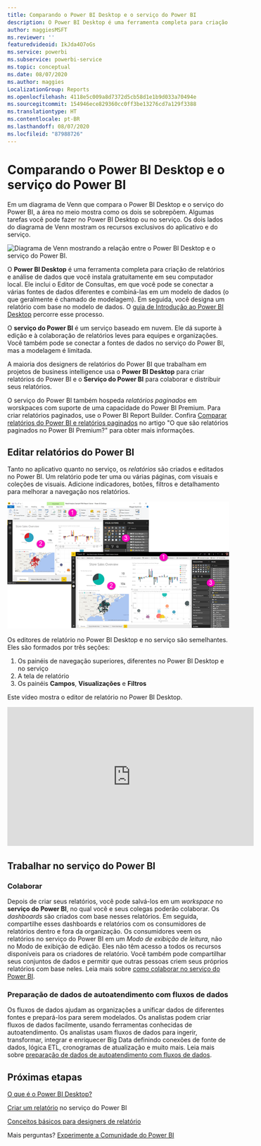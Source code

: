 ```yaml
---
title: Comparando o Power BI Desktop e o serviço do Power BI
description: O Power BI Desktop é uma ferramenta completa para criação de relatório e análise de dados. O serviço do Power BI é um serviço online, baseado em nuvem para equipes e empresas editarem relatórios e colaborarem neles de forma leve.
author: maggiesMSFT
ms.reviewer: ''
featuredvideoid: IkJda4O7oGs
ms.service: powerbi
ms.subservice: powerbi-service
ms.topic: conceptual
ms.date: 08/07/2020
ms.author: maggies
LocalizationGroup: Reports
ms.openlocfilehash: 4118e5c009a8d7372d5cb58d1e1b9d033a70494e
ms.sourcegitcommit: 154946ece829360cc0ff3be13276cd7a129f3388
ms.translationtype: HT
ms.contentlocale: pt-BR
ms.lasthandoff: 08/07/2020
ms.locfileid: "87988726"
---
```

# <a name="comparing-power-bi-desktop-and-the-power-bi-service"></a>Comparando o Power BI Desktop e o serviço do Power BI

Em um diagrama de Venn que compara o Power BI Desktop e o serviço do Power BI, a área no meio mostra como os dois se sobrepõem. Algumas tarefas você pode fazer no Power BI Desktop ou no serviço. Os dois lados do diagrama de Venn mostram os recursos exclusivos do aplicativo e do serviço.  

![Diagrama de Venn mostrando a relação entre o Power BI Desktop e o serviço do Power BI.](media/service-service-vs-desktop/power-bi-venn-desktop-service.png)

O **Power BI Desktop** é uma ferramenta completa para criação de relatórios e análise de dados que você instala gratuitamente em seu computador local. Ele inclui o Editor de Consultas, em que você pode se conectar a várias fontes de dados diferentes e combiná-las em um modelo de dados (o que geralmente é chamado de modelagem). Em seguida, você designa um relatório com base no modelo de dados. O [guia de Introdução ao Power BI Desktop](desktop-getting-started.md) percorre esse processo.

O **serviço do Power BI** é um serviço baseado em nuvem. Ele dá suporte à edição e à colaboração de relatórios leves para equipes e organizações. Você também pode se conectar a fontes de dados no serviço do Power BI, mas a modelagem é limitada.

A maioria dos designers de relatórios do Power BI que trabalham em projetos de business intelligence usa o **Power BI Desktop** para criar relatórios do Power BI e o **Serviço do Power BI** para colaborar e distribuir seus relatórios.

O serviço do Power BI também hospeda *relatórios paginados* em worskpaces com suporte de uma capacidade do Power BI Premium. Para criar relatórios paginados, use o Power BI Report Builder. Confira [Comparar relatórios do Power BI e relatórios paginados](../paginated-reports/paginated-reports-report-builder-power-bi.md#compare-power-bi-reports-and-paginated-reports) no artigo "O que são relatórios paginados no Power BI Premium?" para obter mais informações.

## <a name="editing-power-bi-reports"></a>Editar relatórios do Power BI

Tanto no aplicativo quanto no serviço, os *relatórios* são criados e editados no Power BI. Um relatório pode ter uma ou várias páginas, com visuais e coleções de visuais. Adicione indicadores, botões, filtros e detalhamento para melhorar a navegação nos relatórios.

![Capturas de tela do Power BI Desktop e do serviço do Power BI, com as seções numeradas.](media/service-service-vs-desktop/power-bi-editing-desktop-service.png)

Os editores de relatório no Power BI Desktop e no serviço são semelhantes. Eles são formados por três seções:  

1. Os painéis de navegação superiores, diferentes no Power BI Desktop e no serviço    
2. A tela de relatório     
3. Os painéis **Campos**, **Visualizações** e **Filtros**

Este vídeo mostra o editor de relatório no Power BI Desktop. 

<iframe width="560" height="315" src="https://www.youtube.com/embed/IkJda4O7oGs" frameborder="0" allowfullscreen></iframe>

## <a name="working-in-the-power-bi-service"></a>Trabalhar no serviço do Power BI

### <a name="collaborating"></a>Colaborar

Depois de criar seus relatórios, você pode salvá-los em um *workspace* no **serviço do Power BI**, no qual você e seus colegas poderão colaborar. Os *dashboards* são criados com base nesses relatórios. Em seguida, compartilhe esses dashboards e relatórios com os consumidores de relatórios dentro e fora da organização. Os consumidores veem os relatórios no serviço do Power BI em um *Modo de exibição de leitura*, não no Modo de exibição de edição. Eles não têm acesso a todos os recursos disponíveis para os criadores de relatório.  Você também pode compartilhar seus conjuntos de dados e permitir que outras pessoas criem seus próprios relatórios com base neles. Leia mais sobre [como colaborar no serviço do Power BI](../collaborate-share/service-new-workspaces.md).

### <a name="self-service-data-prep-with-dataflows"></a>Preparação de dados de autoatendimento com fluxos de dados

Os fluxos de dados ajudam as organizações a unificar dados de diferentes fontes e prepará-los para serem modelados. Os analistas podem criar fluxos de dados facilmente, usando ferramentas conhecidas de autoatendimento. Os analistas usam fluxos de dados para ingerir, transformar, integrar e enriquecer Big Data definindo conexões de fonte de dados, lógica ETL, cronogramas de atualização e muito mais. Leia mais sobre [preparação de dados de autoatendimento com fluxos de dados](../transform-model/service-dataflows-overview.md).

## <a name="next-steps"></a>Próximas etapas

[O que é o Power BI Desktop?](desktop-what-is-desktop.md)

[Criar um relatório](../create-reports/service-report-create-new.md) no serviço do Power BI

[Conceitos básicos para designers de relatório](service-basic-concepts.md)

Mais perguntas? [Experimente a Comunidade do Power BI](https://community.powerbi.com/)
